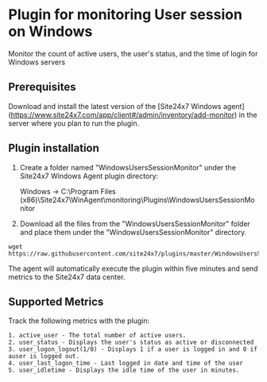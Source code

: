 # Plugin for monitoring User session on Windows

Monitor the count of active users, the user's status, and the time of login for Windows servers

	
## **Prerequisites**

Download and install the latest version of the [Site24x7 Windows agent] (https://www.site24x7.com/app/client#/admin/inventory/add-monitor) in the server where you plan to run the plugin.

## **Plugin installation**

1. Create a folder named "WindowsUsersSessionMonitor" under the Site24x7 Windows Agent plugin directory:

    Windows          ->   C:\Program Files (x86)\Site24x7\WinAgent\monitoring\Plugins\WindowsUsersSessionMonitor

2. Download all the files from the "WindowsUsersSessionMonitor" folder and place them under the "WindowsUsersSessionMonitor" directory.

```
wget https://raw.githubusercontent.com/site24x7/plugins/master/WindowsUsersSessionMonitor/WindowsUsersSessionMonitor.ps1
```

  The agent will automatically execute the plugin within five minutes and send metrics to the Site24x7 data center.
  
## Supported Metrics

Track the following metrics with the plugin:

	1. active_user - The total number of active users.
	2. user_status - Displays the user's status as active or disconnected
	3. user_logon_logout(1/0) - Displays 1 if a user is logged in and 0 if auser is logged out.
	4. user_last_logon_time - Last logged in date and time of the user 
	5. user_idletime - Displays the idle time of the user in minutes.
